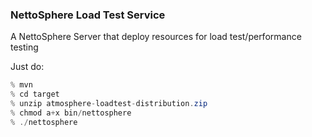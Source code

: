 ### NettoSphere Load Test Service
A NettoSphere Server that deploy resources for load test/performance testing

Just do:
```java
% mvn
% cd target
% unzip atmosphere-loadtest-distribution.zip
% chmod a+x bin/nettosphere
% ./nettosphere